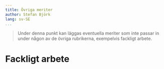 ```yaml
---
title: Övriga meriter
author: Stefan Björk
lang: sv-SE
...
```


> Under denna punkt kan läggas eventuella meriter som inte passar in under någon av de övriga rubrikerna, exempelvis fackligt arbete.

# Fackligt arbete

